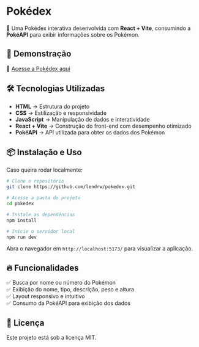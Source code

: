 # **Pokédex**  

📌 Uma Pokédex interativa desenvolvida com **React + Vite**, consumindo a **PokéAPI** para exibir informações sobre os Pokémon.  

## 🚀 **Demonstração**  
🔗 [Acesse a Pokédex aqui](https://lendrw.github.io/Pokedex)  

## 🛠️ **Tecnologias Utilizadas**  
- **HTML** → Estrutura do projeto  
- **CSS** → Estilização e responsividade  
- **JavaScript** → Manipulação de dados e interatividade  
- **React + Vite** → Construção do front-end com desempenho otimizado  
- **PokéAPI** → API utilizada para obter os dados dos Pokémon  

## 📦 **Instalação e Uso**  
Caso queira rodar localmente:  
```bash
# Clone o repositório
git clone https://github.com/lendrw/pokedex.git

# Acesse a pasta do projeto
cd pokedex

# Instale as dependências
npm install

# Inicie o servidor local
npm run dev
```
Abra o navegador em `http://localhost:5173/` para visualizar a aplicação.  

## 🔥 **Funcionalidades**  
✅ Busca por nome ou número do Pokémon  
✅ Exibição do nome, tipo, descrição, peso e altura  
✅ Layout responsivo e intuitivo  
✅ Consumo da PokéAPI para exibição dos dados  

## 📜 **Licença**  
Este projeto está sob a licença MIT.  